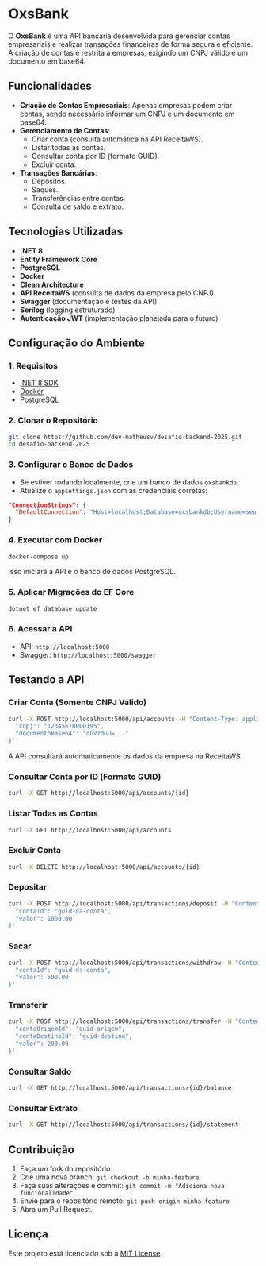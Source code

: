 # OxsBank

O **OxsBank** é uma API bancária desenvolvida para gerenciar contas empresariais e realizar transações financeiras de forma segura e eficiente. A criação de contas é restrita a empresas, exigindo um CNPJ válido e um documento em base64.

## Funcionalidades

- **Criação de Contas Empresariais**: Apenas empresas podem criar contas, sendo necessário informar um CNPJ e um documento em base64.
- **Gerenciamento de Contas**:
  - Criar conta (consulta automática na API ReceitaWS).
  - Listar todas as contas.
  - Consultar conta por ID (formato GUID).
  - Excluir conta.
- **Transações Bancárias**:
  - Depósitos.
  - Saques.
  - Transferências entre contas.
  - Consulta de saldo e extrato.

## Tecnologias Utilizadas

- **.NET 8**
- **Entity Framework Core**
- **PostgreSQL**
- **Docker**
- **Clean Architecture**
- **API ReceitaWS** (consulta de dados da empresa pelo CNPJ)
- **Swagger** (documentação e testes da API)
- **Serilog** (logging estruturado)
- **Autenticação JWT** (implementação planejada para o futuro)

## Configuração do Ambiente

### 1. Requisitos
- [.NET 8 SDK](https://dotnet.microsoft.com/download/dotnet/8.0)
- [Docker](https://www.docker.com/get-started)
- [PostgreSQL](https://www.postgresql.org/download/)

### 2. Clonar o Repositório
```bash
git clone https://github.com/dev-matheusv/desafio-backend-2025.git
cd desafio-backend-2025
```

### 3. Configurar o Banco de Dados
- Se estiver rodando localmente, crie um banco de dados `oxsbankdb`.
- Atualize o `appsettings.json` com as credenciais corretas:
```json
"ConnectionStrings": {
  "DefaultConnection": "Host=localhost;Database=oxsbankdb;Username=seu_usuario;Password=sua_senha"
}
```

### 4. Executar com Docker
```bash
docker-compose up
```
Isso iniciará a API e o banco de dados PostgreSQL.

### 5. Aplicar Migrações do EF Core
```bash
dotnet ef database update
```

### 6. Acessar a API
- API: `http://localhost:5000`
- Swagger: `http://localhost:5000/swagger`

## Testando a API

### Criar Conta (Somente CNPJ Válido)
```bash
curl -X POST http://localhost:5000/api/accounts -H "Content-Type: application/json" -d '{
  "cnpj": "12345678000195",
  "documentoBase64": "dGVzdGU=..."
}'
```
A API consultará automaticamente os dados da empresa na ReceitaWS.

### Consultar Conta por ID (Formato GUID)
```bash
curl -X GET http://localhost:5000/api/accounts/{id}
```

### Listar Todas as Contas
```bash
curl -X GET http://localhost:5000/api/accounts
```

### Excluir Conta
```bash
curl -X DELETE http://localhost:5000/api/accounts/{id}
```

### Depositar
```bash
curl -X POST http://localhost:5000/api/transactions/deposit -H "Content-Type: application/json" -d '{
  "contaId": "guid-da-conta",
  "valor": 1000.00
}'
```

### Sacar
```bash
curl -X POST http://localhost:5000/api/transactions/withdraw -H "Content-Type: application/json" -d '{
  "contaId": "guid-da-conta",
  "valor": 500.00
}'
```

### Transferir
```bash
curl -X POST http://localhost:5000/api/transactions/transfer -H "Content-Type: application/json" -d '{
  "contaOrigemId": "guid-origem",
  "contaDestinoId": "guid-destino",
  "valor": 200.00
}'
```

### Consultar Saldo
```bash
curl -X GET http://localhost:5000/api/transactions/{id}/balance
```

### Consultar Extrato
```bash
curl -X GET http://localhost:5000/api/transactions/{id}/statement
```

## Contribuição

1. Faça um fork do repositório.
2. Crie uma nova branch: `git checkout -b minha-feature`
3. Faça suas alterações e commit: `git commit -m "Adiciona nova funcionalidade"`
4. Envie para o repositório remoto: `git push origin minha-feature`
5. Abra um Pull Request.

## Licença

Este projeto está licenciado sob a [MIT License](LICENSE).

